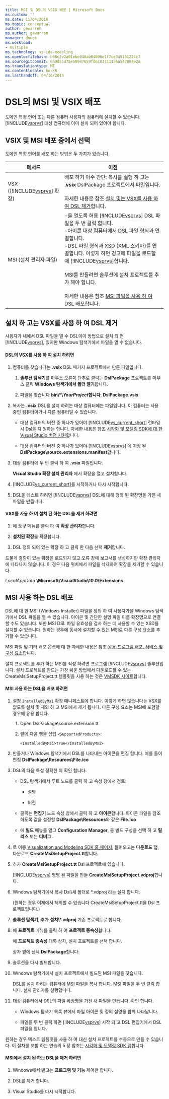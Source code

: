 ```yaml
---
title: MSI 및 DSL의 VSIX 배포 | Microsoft Docs
ms.custom: ''
ms.date: 11/04/2016
ms.topic: conceptual
author: gewarren
ms.author: gewarren
manager: douge
ms.workload:
- multiple
ms.technology: vs-ide-modeling
ms.openlocfilehash: b66c2e2a61ebe046ab04006e1f7ce345151224c7
ms.sourcegitcommit: 6a9d5bd75e50947659fd6c837111a6a547884e2a
ms.translationtype: MT
ms.contentlocale: ko-KR
ms.lasthandoff: 04/16/2018
---
```

# <a name="msi-and-vsix-deployment-of-a-dsl"></a>DSL의 MSI 및 VSIX 배포
도메인 특정 언어 또는 다른 컴퓨터 사용자의 컴퓨터에 설치할 수 있습니다. [!INCLUDE[vsprvs](../code-quality/includes/vsprvs_md.md)] 대상 컴퓨터에 이미 설치 되어 있어야 합니다.  
  
##  <a name="which"></a> VSIX 및 MSI 배포 중에서 선택  
 도메인 특정 언어를 배포 하는 방법은 두 가지가 있습니다.  
  
|메서드|이점|  
|------------|--------------|  
|VSX ([!INCLUDE[vsprvs](../code-quality/includes/vsprvs_md.md)] 확장)|배포 하기 아주 간단: 복사를 실행 하 고는 **.vsix** DslPackage 프로젝트에서 파일입니다.<br /><br /> 자세한 내용은 참조 [설치 및는 VSX를 사용 하 여 DSL 제거](#Installing)합니다.|  
|MSI (설치 관리자 파일)|-을 열도록 허용 [!INCLUDE[vsprvs](../code-quality/includes/vsprvs_md.md)] DSL 파일을 두 번 클릭 합니다.<br />-아이콘 대상 컴퓨터에서 DSL 파일 형식과 연결합니다.<br />-DSL 파일 형식과 XSD (XML 스키마)를 연결합니다. 이렇게 하면 경고에 파일을 로드할 때 [!INCLUDE[vsprvs](../code-quality/includes/vsprvs_md.md)]합니다.<br /><br /> MSI를 만들려면 솔루션에 설치 프로젝트를 추가 해야 합니다.<br /><br /> 자세한 내용은 참조 [MSI 파일을 사용 하 여 DSL 배포](#msi)합니다.|  
  
##  <a name="Installing"></a> 설치 하 고는 VSX를 사용 하 여 DSL 제거  
 사용자가 내에서 DSL 파일을 열 수 DSL이이 방법으로 설치 되 면 [!INCLUDE[vsprvs](../code-quality/includes/vsprvs_md.md)], 있지만 Windows 탐색기에서 파일을 열 수 없습니다.  
  
#### <a name="to-install-a-dsl-by-using-the-vsx"></a>DSL의 VSX를 사용 하 여 설치 하려면  
  
1.  컴퓨터를 찾습니다는 **.vsix** DSL 패키지 프로젝트에서 만든 파일입니다.  
  
    1.  **솔루션 탐색기**를 마우스 오른쪽 단추로 클릭는 **DslPackage** 프로젝트를 마우스 클릭 **Windows 탐색기에서 폴더 열기**합니다.  
  
    2.  파일을 찾습니다 **bin\\\*\\***YourProject***합니다. DslPackage.vsix**  
  
2.  복사는 **.vsix** DSL를 설치 하려는 대상 컴퓨터에는 파일입니다. 이 컴퓨터는 사용 중인 컴퓨터이거나 다른 컴퓨터일 수 있습니다.  
  
    -   대상 컴퓨터의 버전 중 하나가 있어야 [!INCLUDE[vs_current_short](../code-quality/includes/vs_current_short_md.md)] 런타임 시 Dsl을 지 원하는 합니다. 자세한 내용은 참조 [시각화 및 모델링 SDK에 대 한 Visual Studio 버전 지원](../modeling/supported-visual-studio-editions-for-visualization-amp-modeling-sdk.md)합니다.  
  
    -   대상 컴퓨터의 버전 중 하나가 있어야 [!INCLUDE[vsprvs](../code-quality/includes/vsprvs_md.md)] 에 지정 된 **DslPackage\source.extensions.manifest**합니다.  
  
3.  대상 컴퓨터에 두 번 클릭 하 여 **.vsix** 파일입니다.  
  
     **Visual Studio 확장 설치 관리자** 에서 확장을 열고 설치합니다.  
  
4.  [!INCLUDE[vs_current_short](../code-quality/includes/vs_current_short_md.md)]를 시작하거나 다시 시작합니다.  
  
5.  DSL을 테스트 하려면 [!INCLUDE[vsprvs](../code-quality/includes/vsprvs_md.md)] DSL에 대해 정의 된 확장명을 가진 새 파일을 만듭니다.  
  
#### <a name="to-uninstall-a-dsl-that-was-installed-by-using-vsx"></a>VSX를 사용 하 여 설치 된 하는 DSL을 제거 하려면  
  
1.  에 **도구** 메뉴를 클릭 하 여 **확장 관리자**합니다.  
  
2.  **설치된 확장**을 확장합니다.  
  
3.  DSL 정의 되어 있는 확장 하 고 클릭 한 다음 선택 **제거**합니다.  
  
 드물게 결함이 있는 확장은 로드되지 않고 오류 창에 보고서를 생성하지만 확장 관리자에 나타나지 않습니다. 이 경우 다음 위치에서 파일을 삭제하여 확장을 제거할 수 있습니다.  
  
 *LocalAppData* **\Microsoft\VisualStudio\10.0\Extensions**  
  
##  <a name="msi"></a> MSI 사용 하는 DSL 배포  
 DSL에 대 한 MSI (Windows Installer) 파일을 정의 하 여 사용자가을 Windows 탐색기에서 DSL 파일을 열 수 있습니다. 아이콘 및 간단한 설명 파일 이름 확장명으로 연결할 수도 있습니다. 또한 MSI DSL 파일 유효성을 검사 하는 데 사용할 수 있는 XSD를 설치할 수 있습니다. 원하는 경우에 동시에 설치할 수 있는 MSI로 다른 구성 요소를 추가할 수 있습니다.  
  
 MSI 파일 및 기타 배포 옵션에 대 한 자세한 내용은 참조 [응용 프로그램 배포, 서비스 및 구성 요소](../deployment/deploying-applications-services-and-components.md)합니다.  
  
 설치 프로젝트를 추가 하는 MSI를 작성 하려면 프로그램 [!INCLUDE[vsprvs](../code-quality/includes/vsprvs_md.md)] 솔루션입니다. 설치 프로젝트를 만드는 가장 쉬운 방법에서 다운로드할 수 있는 CreateMsiSetupProject.tt 템플릿을 사용 하는 것은 [VMSDK 사이트](http://go.microsoft.com/fwlink/?LinkID=186128)합니다.  
  
#### <a name="to-deploy-a-dsl-in-an-msi"></a>MSI 사용 하는 DSL을 배포 하려면  
  
1.  설정 `InstalledByMsi` 확장 매니페스트에 합니다. 이렇게 하면 않습니다는 VSX를 없도록 설치 및 제외 하 고 MSI에서 제거 됩니다. 다른 구성 요소는 MSI에 포함할 경우에 유용 합니다.  
  
    1.  Open DslPackage\source.extension.tt  
  
    2.  앞에 다음 행을 삽입 `<SupportedProducts>`:  
  
        ```  
        <InstalledByMsi>true</InstalledByMsi>  
        ```  
  
2.  만들거나 Windows 탐색기에서 DSL를 나타내는 아이콘을 편집 합니다. 예를 들어 편집 **DslPackage\Resources\File.ico**  
  
3.  DSL의 다음 특성 정확한 지 확인 합니다.  
  
    -   DSL 탐색기에서 루트 노드를 클릭 하 고 속성 창에서 검토:  
  
        -   설명  
  
        -   버전  
  
    -   클릭는 **편집기** 노드 속성 창에서 클릭 하 고 **아이콘**합니다. 아이콘 파일을 참조 하도록 값을 설정할 **DslPackage\Resources**와 같은 **File.ico**  
  
    -   에 **빌드** 메뉴를 열고 **Configuration Manager**, 등 빌드 구성을 선택 하 고 **릴리스** 또는 **디버그** .  
  
4.  로 이동 [Visualization and Modeling SDK 홈 페이지](http://go.microsoft.com/fwlink/?LinkID=186128), 들어오고는 **다운로드** 탭, 다운로드 **CreateMsiSetupProject.tt**합니다.  
  
5.  추가 **CreateMsiSetupProject.tt** Dsl 프로젝트에 있습니다.  
  
     [!INCLUDE[vsprvs](../code-quality/includes/vsprvs_md.md)] 명명 된 파일을 만들 **CreateMsiSetupProject.vdproj**합니다.  
  
6.  Windows 탐색기에서 복사 Dsl\\새 폴더로 *.vdproj 라는 설치 합니다.  
  
     (원하는 경우 이제에서 제외할 수 있습니다 CreateMsiSetupProject.tt을 Dsl 프로젝트입니다.)  
  
7.  **솔루션 탐색기**, 추가 **설치\\\*.vdproj** 기존 프로젝트로 합니다.  
  
8.  에 **프로젝트** 메뉴를 클릭 하 여 **프로젝트 종속성**합니다.  
  
     에 **프로젝트 종속성** 대화 상자, 설치 프로젝트를 선택 합니다.  
  
     상자 옆에 선택 **DslPackage**합니다.  
  
9. 솔루션을 다시 빌드합니다.  
  
10. Windows 탐색기에서 설치 프로젝트에서 빌드된 MSI 파일을 찾습니다.  
  
     DSL를 설치 하려는 컴퓨터에 MSI 파일을 복사 합니다. MSI 파일을 두 번 클릭 합니다. 설치 관리자를 실행합니다.  
  
11. 대상 컴퓨터에서 DSL의 파일 확장명을 가진 새 파일을 만듭니다. 확인 합니다.  
  
    -   Windows 탐색기 목록 뷰에서 파일 아이콘 및 정의 설명을 함께 나타납니다.  
  
    -   파일을 두 번 클릭 하면 [!INCLUDE[vsprvs](../code-quality/includes/vsprvs_md.md)] 시작 되 고 DSL 편집기에서 DSL 파일을 엽니다.  
  
 원하는 경우 텍스트 템플릿을 사용 하 여 대신 설치 프로젝트를 수동으로 만들 수 있습니다. 이 절차를 포함 하는 연습의 5 장 참조는 [시각화 및 모델링 SDK 랩](http://go.microsoft.com/fwlink/?LinkId=208878)합니다.  
  
#### <a name="to-uninstall-a-dsl-that-was-installed-from-an-msi"></a>MSI에서 설치 된 하는 DSL을 제거 하려면  
  
1.  Windows에서 열고는 **프로그램 및 기능** 제어판 합니다.  
  
2.  DSL를 제거 합니다.  
  
3.  Visual Studio를 다시 시작합니다.